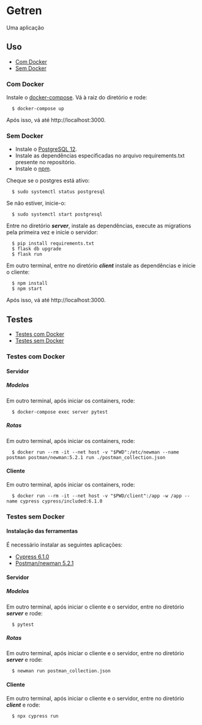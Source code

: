 # Getren
Uma aplicação

## Uso

- [Com Docker](#Com-Docker)
- [Sem Docker](#Sem-Docker)

### Com Docker

Instale o [docker-compose](https://docs.docker.com/compose/install/). Vá à raiz do diretório e rode:
```
  $ docker-compose up
```

Após isso, vá até http://localhost:3000.

### Sem Docker

- Instale o [PostgreSQL 12](https://www.postgresql.org/download/linux/debian/).
- Instale as dependências especificadas no arquivo requirements.txt presente no repositório.
- Instale o [npm](https://github.com/nodesource/distributions#debinstall).


Cheque se o postgres está ativo:
```
  $ sudo systemctl status postgresql
```

Se não estiver, inicie-o:
```
  $ sudo systemctl start postgresql
```

Entre no diretório __*server*__, instale as dependências, execute as migrations pela primeira vez e inicie o servidor:

```
  $ pip install requirements.txt
  $ flask db upgrade
  $ flask run
```

Em outro terminal, entre no diretório __*client*__ instale as dependências e inicie o cliente:
```
  $ npm install
  $ npm start
```

Após isso, vá até http://localhost:3000.

## Testes

- [Testes com Docker](#Testes-com-Docker)
- [Testes sem Docker](#Testes-sem-Docker)

### Testes com Docker

#### Servidor

##### Modelos
Em outro terminal, após iniciar os containers, rode:
```
  $ docker-compose exec server pytest
```

##### Rotas
Em outro terminal, após iniciar os containers, rode:
```
  $ docker run --rm -it --net host -v "$PWD":/etc/newman --name postman postman/newman:5.2.1 run ./postman_collection.json
```

#### Cliente
Em outro terminal, após iniciar os containers, rode:
```
  $ docker run --rm -it --net host -v "$PWD/client":/app -w /app --name cypress cypress/included:6.1.0
```

### Testes sem Docker

#### Instalação das ferramentas

É necessário instalar as seguintes aplicações:
- [Cypress 6.1.0](https://docs.cypress.io/guides/getting-started/installing-cypress.html#System-requirements)
- [Postman/newman 5.2.1](https://learning.postman.com/docs/getting-started/installation-and-updates/#installing-postman-on-linux)

#### Servidor

##### Modelos
Em outro terminal, após iniciar o cliente e o servidor, entre no diretório __*server*__ e rode:
```
  $ pytest
```

##### Rotas
Em outro terminal, após iniciar o cliente e o servidor, entre no diretório __*server*__ e rode:
```
  $ newman run postman_collection.json
```

#### Cliente
Em outro terminal, após iniciar o cliente e o servidor, entre no diretório __*client*__ e rode:
```
  $ npx cypress run
```
